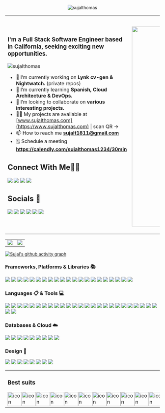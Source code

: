 <p align="center"> <img src="https://readme-typing-svg.demolab.com?font=Fira+Code&pause=1000&color=F731A6&width=435&lines=Hi%2C+I'm+Sujal+Thomas+👋🏻" alt="sujalthomas" /> </p>

<table border="0" cellspacing="0" cellpadding="0">
<tr>
<td style="border: none;">

<h3 align="left">I'm a Full Stack Software Engineer based in California, seeking exciting new opportunities.</h3>

<p align="left"> <img src="https://komarev.com/ghpvc/?username=sujalthomas&label=Profile%20views&color=0e75b6&style=for-the-badge" alt="sujalthomas" /> </p>

- 🔭 I’m currently working on **Lynk cv-gen & Nightwatch.** (private repos)
- 🌱 I’m currently learning **Spanish, Cloud Architecture & DevOps.**
- 👯 I’m looking to collaborate on **various interesting projects.**
- 👨‍💻 My projects are available at [www.sujalthomas.com](https://www.sujalthomas.com) | scan QR ->
- 📫 How to reach me **sujalt1811@gmail.com**
- 🗓 Schedule a meeting **https://calendly.com/sujalthomas1234/30min**

## Connect With Me👋🏼

<p align = "left">  
<a href="https://linkedin.com/in/sujal-thomas-tatipelli-b72120161/" target="blank"><img src="https://img.shields.io/badge/LinkedIn-0077B5?style=for-the-badge&logo=linkedin&logoColor=white"/></a>
<a href=""><img src="https://img.shields.io/badge/Gmail-D14836?style=for-the-badge&logo=gmail&logoColor=white"/></a>
<a href="https://www.instagram.com/@sujal_thomas" target="blank"><img src="https://img.shields.io/badge/Instagram-E4405F?style=for-the-badge&logo=instagram&logoColor=white"/></a>
<a href="https://discord.com/users/690010847719981094"><img src="https://img.shields.io/badge/Discord-%235865F2.svg?style=for-the-badge&logo=discord&logoColor=white"/></a>


</p> 

## Socials 💬


<a href="https://www.duolingo.com/profile/SujalThoma"><img src="https://img.shields.io/badge/Duolingo-%234DC730.svg?style=for-the-badge&logo=Duolingo&logoColor=white"/></a>
<a href="https://open.spotify.com/user/22fdghgc43n7lwpvssvqqthai?si=318f932e257f4368&nd=1"><img src="https://img.shields.io/badge/Spotify-1ED760?style=for-the-badge&logo=spotify&logoColor=white"/></a>
<a href="https://medium.com/@sujalt1811"><img src="https://img.shields.io/badge/Medium-12100E?style=for-the-badge&logo=medium&logoColor=white"/></a>
<a><img src="https://img.shields.io/badge/Twitter-%231DA1F2.svg?style=for-the-badge&logo=Twitter&logoColor=whit"/></a>
<a><img src="https://img.shields.io/badge/-LeetCode-FFA116?style=for-the-badge&logo=LeetCode&logoColor=black"/></a>
<a><img src="https://img.shields.io/badge/-Sololearn-3a464b?style=for-the-badge&logo=Sololearn&logoColor=white"/></a>


</td>
<td style="border: none;">

<h2 align="right"><img src="https://github.com/sujalthomas/sujalthomas/assets/42236789/85420bcb-0580-4a13-873c-7a44cdc34565" width="650px"></h2>

</td>
</tr>
</table>

<table>
  <tr>
    <td>
      <img src="https://streak-stats.demolab.com/?user=sujalthomas&theme=radical">
    </td>
    <td>
      <img src="https://github-readme-stats.vercel.app/api?username=sujalthomas&show_icons=true&theme=radical">
    </td>
  </tr>
</table>


[![Sujal's github activity graph](https://github-readme-activity-graph.vercel.app/graph?username=sujalthomas&theme=react-dark)](https://github.com/sujalthomas/github-readme-activity-graph)

### Frameworks, Platforms & Libraries 📚

<a><img src="https://img.shields.io/badge/Apache%20Kafka-000?style=for-the-badge&logo=apachekafka"/></a>
<a><img src="https://img.shields.io/badge/chart.js-F5788D.svg?style=for-the-badge&logo=chart.js&logoColor=white"/></a>
<a><img src="https://img.shields.io/badge/django-%23092E20.svg?style=for-the-badge&logo=django&logoColor=white"/></a>
<a><img src="https://img.shields.io/badge/express.js-%23404d59.svg?style=for-the-badge&logo=express&logoColor=%2361DAFB"/></a>
<a><img src="https://img.shields.io/badge/FastAPI-005571?style=for-the-badge&logo=fastapi"/></a>
<a><img src="https://img.shields.io/badge/flask-%23000.svg?style=for-the-badge&logo=flask&logoColor=white"/></a>
<a><img src="https://img.shields.io/badge/Next-black?style=for-the-badge&logo=next.js&logoColor=white"/></a>
<a><img src="https://img.shields.io/badge/node.js-6DA55F?style=for-the-badge&logo=node.js&logoColor=white"/></a>
<a><img src="https://img.shields.io/badge/opencv-%23white.svg?style=for-the-badge&logo=opencv&logoColor=white"/></a>
<a><img src="https://img.shields.io/badge/Rabbitmq-FF6600?style=for-the-badge&logo=rabbitmq&logoColor=white"/></a>
<a><img src="https://img.shields.io/badge/react-%2320232a.svg?style=for-the-badge&logo=react&logoColor=%2361DAFB"/></a>
<a><img src="https://img.shields.io/badge/react_native-%2320232a.svg?style=for-the-badge&logo=react&logoColor=%2361DAFB"/></a>
<a><img src="https://img.shields.io/badge/SASS-hotpink.svg?style=for-the-badge&logo=SASS&logoColor=white"/></a>
<a><img src="https://img.shields.io/badge/spring-%236DB33F.svg?style=for-the-badge&logo=spring&logoColor=white"/></a>
<a><img src="https://img.shields.io/badge/tailwindcss-%2338B2AC.svg?style=for-the-badge&logo=tailwind-css&logoColor=white"/></a>
<a><img src="https://img.shields.io/badge/threejs-black?style=for-the-badge&logo=three.js&logoColor=white"/></a>
<a><img src="https://img.shields.io/badge/Thymeleaf-%23005C0F.svg?style=for-the-badge&logo=Thymeleaf&logoColor=white"/></a>
<a><img src="https://img.shields.io/badge/vite-%23646CFF.svg?style=for-the-badge&logo=vite&logoColor=white"/></a>
<a><img src="https://img.shields.io/badge/windicss-48B0F1.svg?style=for-the-badge&logo=windi-css&logoColor=white"/></a>
<a><img src="https://img.shields.io/badge/yarn-%232C8EBB.svg?style=for-the-badge&logo=yarn&logoColor=white"/></a>
<a><img src="https://img.shields.io/badge/Apache%20Spark-FDEE21?style=flat-square&logo=apachespark&logoColor=black"/></a>

### Languages 📋 & Tools 💻

<a><img src="https://img.shields.io/badge/css3-%231572B6.svg?style=for-the-badge&logo=css3&logoColor=white"/></a>
<a><img src="https://img.shields.io/badge/html5-%23E34F26.svg?style=for-the-badge&logo=html5&logoColor=white"/></a>
<a><img src="https://img.shields.io/badge/java-%23ED8B00.svg?style=for-the-badge&logo=openjdk&logoColor=white"/></a>
<a><img src="https://img.shields.io/badge/javascript-%23323330.svg?style=for-the-badge&logo=javascript&logoColor=%23F7DF1E"/></a>
<a><img src="https://img.shields.io/badge/markdown-%23000000.svg?style=for-the-badge&logo=markdown&logoColor=white"/></a>
<a><img src="https://img.shields.io/badge/python-3670A0?style=for-the-badge&logo=python&logoColor=ffdd54"/></a>
<a><img src="https://img.shields.io/badge/r-%23276DC3.svg?style=for-the-badge&logo=r&logoColor=white"/></a>
<a><img src="https://img.shields.io/badge/shell_script-%23121011.svg?style=for-the-badge&logo=gnu-bash&logoColor=white"/></a>
<a><img src="https://img.shields.io/badge/Solidity-%23363636.svg?style=for-the-badge&logo=solidity&logoColor=white"/></a>
<a><img src="https://img.shields.io/badge/typescript-%23007ACC.svg?style=for-the-badge&logo=typescript&logoColor=white"/></a>
<a><img src="https://img.shields.io/badge/gitlab%20ci-%23181717.svg?style=for-the-badge&logo=gitlab&logoColor=white"/></a>
<a><img src="https://img.shields.io/badge/git-%23F05033.svg?style=for-the-badge&logo=git&logoColor=white"/></a>
<a><img src="https://img.shields.io/badge/github-%23121011.svg?style=for-the-badge&logo=github&logoColor=white"/></a>
<a><img src="https://img.shields.io/badge/-selenium-%43B02A?style=for-the-badge&logo=selenium&logoColor=white"/></a>
<a><img src="https://img.shields.io/badge/confluence-%23172BF4.svg?style=for-the-badge&logo=confluence&logoColor=white"/></a>
<a><img src="https://img.shields.io/badge/Gradle-02303A.svg?style=for-the-badge&logo=Gradle&logoColor=white"/></a>
<a><img src="https://img.shields.io/badge/jira-%230A0FFF.svg?style=for-the-badge&logo=jira&logoColor=white"/></a>
<a><img src="https://img.shields.io/badge/kubernetes-%23326ce5.svg?style=for-the-badge&logo=kubernetes&logoColor=white"/></a>
<a><img src="https://img.shields.io/badge/Postman-FF6C37?style=for-the-badge&logo=postman&logoColor=white"/></a>
<a><img src="https://img.shields.io/badge/power_bi-F2C811?style=for-the-badge&logo=powerbi&logoColor=black"/></a>
<a><img src="https://img.shields.io/badge/Babel-F9DC3e?style=for-the-badge&logo=babel&logoColor=black"/></a>
<a><img src="https://img.shields.io/badge/Apache%20Maven-C71A36?style=for-the-badge&logo=Apache%20Maven&logoColor=white"/></a>
<a><img src="https://img.shields.io/badge/Matplotlib-%23ffffff.svg?style=for-the-badge&logo=Matplotlib&logoColor=black"/></a>
<a><img src="https://img.shields.io/badge/numpy-%23013243.svg?style=for-the-badge&logo=numpy&logoColor=white"/></a>
<a><img src="https://img.shields.io/badge/pandas-%23150458.svg?style=for-the-badge&logo=pandas&logoColor=white"/></a>
<a><img src="https://img.shields.io/badge/scikit--learn-%23F7931E.svg?style=for-the-badge&logo=scikit-learn&logoColor=white"/></a>
<a><img src="https://img.shields.io/badge/chatGPT-74aa9c?style=for-the-badge&logo=openai&logoColor=white"/></a>


### Databases & Cloud ☁️

<a><img src="https://img.shields.io/badge/Firebase-039BE5?style=for-the-badge&logo=Firebase&logoColor=white"/></a>
<a><img src="https://img.shields.io/badge/mysql-%2300f.svg?style=for-the-badge&logo=mysql&logoColor=white"/></a>
<a><img src="https://img.shields.io/badge/redis-%23DD0031.svg?style=for-the-badge&logo=redis&logoColor=white"/></a>
<a><img src="https://img.shields.io/badge/sqlite-%2307405e.svg?style=for-the-badge&logo=sqlite&logoColor=white"/></a>
<a><img src="https://img.shields.io/badge/AWS-%23FF9900.svg?style=for-the-badge&logo=amazon-aws&logoColor=white"/></a>
<a><img src="https://img.shields.io/badge/firebase-%23039BE5.svg?style=for-the-badge&logo=firebase"/></a>
<a><img src="https://img.shields.io/badge/GoogleCloud-%234285F4.svg?style=for-the-badge&logo=google-cloud&logoColor=white"/></a>
<a><img src="https://img.shields.io/badge/netlify-%23000000.svg?style=for-the-badge&logo=netlify&logoColor=#00C7B7"/></a>
<a><img src="https://img.shields.io/badge/vercel-%23000000.svg?style=for-the-badge&logo=vercel&logoColor=white"/></a>


### Design 🎨

<a><img src="https://img.shields.io/badge/Adobe%20After%20Effects-9999FF.svg?style=for-the-badge&logo=Adobe%20After%20Effects&logoColor=white"/></a>
<a><img src="https://img.shields.io/badge/adobe%20illustrator-%23FF9A00.svg?style=for-the-badge&logo=adobe%20illustrator&logoColor=white"/></a>
<a><img src="https://img.shields.io/badge/Adobe%20Lightroom-31A8FF.svg?style=for-the-badge&logo=Adobe%20Lightroom&logoColor=white"/></a>
<a><img src="https://img.shields.io/badge/adobe%20photoshop-%2331A8FF.svg?style=for-the-badge&logo=adobe%20photoshop&logoColor=white"/></a>
<a><img src="https://img.shields.io/badge/Adobe%20Premiere%20Pro-9999FF.svg?style=for-the-badge&logo=Adobe%20Premiere%20Pro&logoColor=white"/></a>
<a><img src="https://img.shields.io/badge/Adobe%20XD-470137?style=for-the-badge&logo=Adobe%20XD&logoColor=#FF61F6"/></a>
<a><img src="https://img.shields.io/badge/Canva-%2300C4CC.svg?style=for-the-badge&logo=Canva&logoColor=white"/></a>
<a><img src="https://img.shields.io/badge/figma-%23F24E1E.svg?style=for-the-badge&logo=figma&logoColor=white"/></a>

<table border="0" cellspacing="0" cellpadding="0">
<tr>
<td style="border: none;">

### Best suits

<div style="display: flex; align-items: flex-start;">
    <img src="https://techstack-generator.vercel.app/js-icon.svg" alt="icon" width="46" height="46" />
    <img src="https://techstack-generator.vercel.app/react-icon.svg" alt="icon" width="46" height="46" />
    <img src="https://techstack-generator.vercel.app/sass-icon.svg" alt="icon" width="46" height="46" />
    <img src="https://techstack-generator.vercel.app/python-icon.svg" alt="icon" width="46" height="46" />
    <img src="https://techstack-generator.vercel.app/django-icon.svg" alt="icon" width="46" height="46" />
    <img src="https://techstack-generator.vercel.app/restapi-icon.svg" alt="icon" width="46" height="46" />
    <img src="https://techstack-generator.vercel.app/github-icon.svg" alt="icon" width="46" height="46" />
    <img src="https://techstack-generator.vercel.app/docker-icon.svg" alt="icon" width="46" height="46" />
    <img src="https://techstack-generator.vercel.app/graphql-icon.svg" alt="icon" width="46" height="46" />
    <img src="https://techstack-generator.vercel.app/kubernetes-icon.svg" alt="icon" width="46" height="46" />
    <img src="https://techstack-generator.vercel.app/aws-icon.svg" alt="icon" width="46" height="46" />
    <img src="https://techstack-generator.vercel.app/nginx-icon.svg" alt="icon" width="46" height="46" />
    <img src="https://techstack-generator.vercel.app/mysql-icon.svg" alt="icon" width="46" height="46" />
    <img src="https://techstack-generator.vercel.app/java-icon.svg" alt="icon" width="46" height="46" />
    <img src="https://techstack-generator.vercel.app/ts-icon.svg" alt="icon" width="46" height="46" />
</div>


</td>
<td style="border: none;">

![Jokes Card](https://readme-jokes.vercel.app/api)

</td>
</tr>
</table>
